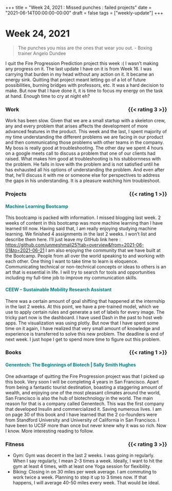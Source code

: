 +++
title = "Week 24, 2021 : Missed punches : failed projects"
date = "2021-06-14T00:00:00-00:00"
draft = false
tags = ["weekly-update"]
+++

# Week 24, 2021

> The punches you miss are the ones that wear you out. - Boxing trainer Angelo Dundee

I quit the Fire Progression Prediction project this week :( I wasn’t making
any progress on it. The last update I have on it is from
Week 16. I was carrying that burden in my head without any action on it. It
became an energy sink. Quitting that project meant letting go of a lot of
future possibilities, burning bridges with professors, etc. It was a hard
decision to make. But now that I have done it, it is time to focus my energy
on the task at hand. Enough time to cry at night eh?

### Work <span style="float: right;">{{< rating 3 >}}</span>
Work has been slow. Given that we are a small startup with a skeleton crew,
any and every problem that arises affects the development of more advanced
features in the product. This week and the last, I spent majority of my time
understanding the different problems we are facing in our product and then
communicating those problems with other teams in the company. My boss is
really good at troubleshooting. The other day we spent 4 hours on a google
meets call to discuss a problem that one of our clients had raised. What
makes him good at troubleshooting is his stubbornness with the problem. He
falls in love with the problem and is not satisfied until he has exhausted
all his options of understanding the problem. And even after that, he’ll
discuss it with me or someone else for perspectives to address the gaps in
his understanding. It is a pleasure watching him troubleshoot.

### Projects <span style="float: right;">{{< rating 1 >}}</span>
####  <span style="color: teal">Machine Learning Bootcamp</span>
This bootcamp is packed with information. I missed blogging last week. 2
weeks of content in this bootcamp was more machine learning than I have
learned till now. Having said that, I am really enjoying studying machine
learning. We finished 4 assignments in the last 2 weeks. I won’t list and
describe them here. I’ll just leave my GitHub link here :
https://github.com/unmeshmali25?tab=overview&from=2021-06-01&to=2021-06-21
I am also enjoying the community that we have built at the Bootcamp. People
from all over the world speaking to and working with each other.
One thing I want to take time to learn is eloquence. Communicating technical
or non-technical concepts or ideas to others is an art that is essential in
life. I will try to search for tools and opportunities including my full-time
job to improve my communication skills.

####  <span style="color: teal">CEEW – Sustainable Mobility Research Assistant</span>
There was a certain amount of goal shifting that happened at the internship
in the last 2 weeks. At this point, we have a pre-trained model, which we use
to apply certain rules and generate a set of labels for every image. The
tricky part now is the dashboard. I have used Dash in the past to host web
apps. The visualization was using plotly. But now that I have spent some time
on it again, I have realized that very small amount of knowledge and
experience is transferred to solve this new problem. The deadline is end of
next week. I just hope I get to spend more time to figure out this problem.

### Books <span style="float: right;">{{< rating 1 >}}</span>
####  <span style="color: teal">Genentech: The Beginnings of Biotech | Sally Smith Hughes</span>
One advantage of quitting the Fire Progression project was that I picked up
this book. Very soon I will be completing 4 years in San Francisco. Apart
from being a fantastic tourist destination, boasting a staggering amount of
wealth, and enjoying one of the most pleasant climates around the world, San
Francisco is also the hub of biotechnology in the world. The main reason for
that is a company called Genentech. This was the first company that developed
Insulin and commercialized it. Saving numerous lives.
I am on page 30 of this book and I have learned that the 2 co-founders were
from Standford University and University of California in San Francisco. I
have been to UCSF more than once but never knew why it was so rich. Now I
know. More interesting reading to follow.

### Fitness <span style="float: right;">{{< rating 3 >}}</span>
- Gym: Gym was decent in the last 2 weeks. I was going in regularly. When I say
regularly, I mean 2-3 times a week. Ideally, I want to hit the gym at least 4
times, with at least one Yoga session for flexibility.
- Biking: Closing in on 30 miles per week average. I am commuting to work twice
a week. Planning to step it up to 3 times now. If that happens, I will
average 40-50 miles every week. That would be ideal.
